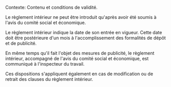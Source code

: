 Contexte: Contenu et conditions de validité.

Le règlement intérieur ne peut être introduit qu'après avoir été soumis à l'avis du comité social et économique.

Le règlement intérieur indique la date de son entrée en vigueur. Cette date doit être postérieure d'un mois à l'accomplissement des formalités de dépôt et de publicité.

En même temps qu'il fait l'objet des mesures de publicité, le règlement intérieur, accompagné de l'avis du comité social et économique, est communiqué à l'inspecteur du travail.

Ces dispositions s'appliquent également en cas de modification ou de retrait des clauses du règlement intérieur.